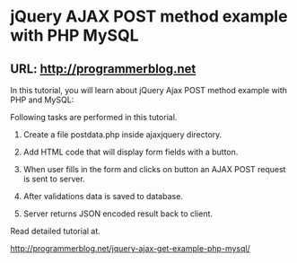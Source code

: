 # jQuery AJAX POST method example with PHP MySQL
URL: http://programmerblog.net
-------

In this tutorial, you will learn about jQuery Ajax POST method example with PHP and MySQL:

Following tasks are performed in this tutorial.

1. Create a file postdata.php inside ajaxjquery directory.

2. Add HTML code that will display form fields with a button.

3. When user fills in the form and clicks on  button an AJAX POST request is sent to  server.

4. After validations data is saved to database.

5. Server returns JSON encoded result back to client.


Read detailed tutorial at.

http://programmerblog.net/jquery-ajax-get-example-php-mysql/
